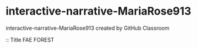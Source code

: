 # interactive-narrative-MariaRose913
interactive-narrative-MariaRose913 created by GitHub Classroom

:: Title 
FAE FOREST

